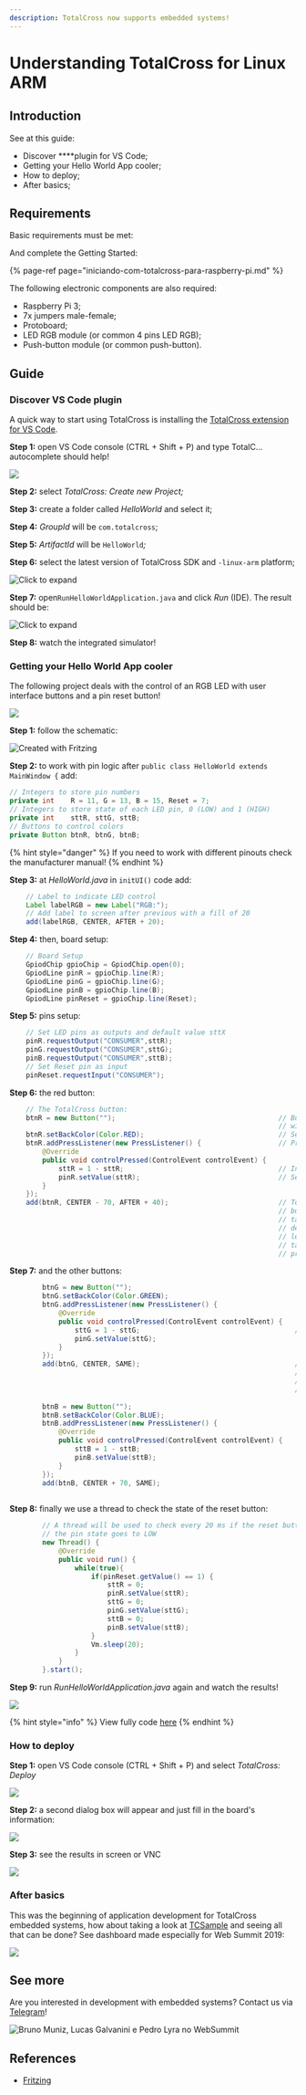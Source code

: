 ```yaml
---
description: TotalCross now supports embedded systems!
---
```


# Understanding TotalCross for Linux ARM

## Introduction

See at this guide:

* Discover ****plugin for VS Code;
* Getting your Hello World App cooler;
* How to deploy; 
* After basics;

## Requirements

Basic requirements must be met:

And complete the Getting Started:

{% page-ref page="iniciando-com-totalcross-para-raspberry-pi.md" %}

The following electronic components are also required:

* Raspberry Pi 3;
* 7x jumpers male-female;
* Protoboard;
* LED RGB module \(or common 4 pins LED RGB\);
* Push-button module \(or common push-button\).

## **Guide**

### Discover VS Code plugin

A quick way to start using TotalCross is installing the [TotalCross extension for VS Code](https://marketplace.visualstudio.com/items?itemName=Italo.totalcross). 

**Step 1:** open VS Code console  \(CTRL + Shift + P\) and type TotalC… autocomplete should help!

![](../.gitbook/assets/3-1.gif)

**Step 2:** select _TotalCross: Create new Project;_ 

**Step 3:** create a folder called _HelloWorld_ and select it; 

**Step 4:** _GroupId_ will be `com.totalcross`;

**Step 5:** _ArtifactId_ will be `HelloWorld`_;_

**Step 6:** select the latest version of TotalCross SDK and `-linux-arm` platform;

![Click to expand](../.gitbook/assets/4-1.gif)

**Step 7:** open`RunHelloWorldApplication.java` and click _Run_ \(IDE\). The result should be:

![Click  to expand](../.gitbook/assets/5-1.gif)

**Step 8:** watch the integrated simulator!

### Getting your Hello World App cooler 

The following project deals with the control of an RGB LED with user interface buttons and a pin reset button!

![](../.gitbook/assets/img1-1.jpg)

**Step 1:** follow the schematic:

![Created with Fritzing](../.gitbook/assets/img2-1.png)

**Step 2:** to work with pin logic after `public class HelloWorld extends MainWindow {` add:

```java
// Integers to store pin numbers
private int    R = 11, G = 13, B = 15, Reset = 7;
// Integers to store state of each LED pin, 0 (LOW) and 1 (HIGH)
private int    sttR, sttG, sttB;
// Buttons to control colors 
private Button btnR, btnG, btnB;
```

{% hint style="danger" %}
If you need to work with different pinouts check the manufacturer manual!
{% endhint %}

**Step 3:** at  _HelloWorld.java_ in `initUI()` code add:

```java
    // Label to indicate LED control
    Label labelRGB = new Label("RGB:");
    // Add label to screen after previous with a fill of 20
    add(labelRGB, CENTER, AFTER + 20);
```

**Step 4:** then, board setup:

```java
    // Board Setup
    GpiodChip gpioChip = GpiodChip.open(0);
    GpiodLine pinR = gpioChip.line(R);
    GpiodLine pinG = gpioChip.line(G);
    GpiodLine pinB = gpioChip.line(B);
    GpiodLine pinReset = gpioChip.line(Reset);
```

**Step 5:** pins setup:

```java
    // Set LED pins as outputs and default value sttX
    pinR.requestOutput("CONSUMER",sttR);
    pinG.requestOutput("CONSUMER",sttG);
    pinB.requestOutput("CONSUMER",sttB);
    // Set Reset pin as input
    pinReset.requestInput("CONSUMER");
```

**Step 6:** the red button:

```java
    // The TotalCross button:
    btnR = new Button("");                                        // Button instantiation
                                                                  // without text
    btnR.setBackColor(Color.RED);                                 // Set background color (red)
    btnR.addPressListener(new PressListener() {                   // Press event listener
        @Override
        public void controlPressed(ControlEvent controlEvent) {
            sttR = 1 - sttR;                                      // Invert pin state 
            pinR.setValue(sttR);                                  // Set value (HIGH or LOW)
        }
    });
    add(btnR, CENTER - 70, AFTER + 40);                           // To make horizontally aligned 
                                                                  // buttons in the 'RGB' sequence,
                                                                  // take the center reference and 
                                                                  // decrease 70 to place the 
                                                                  // leftmost R. In the Y axis just 
                                                                  // take the reference of the 
                                                                  // previous component and add 40
```

**Step 7:** and the other buttons: 

```java
        btnG = new Button("");
        btnG.setBackColor(Color.GREEN);
        btnG.addPressListener(new PressListener() {
            @Override
            public void controlPressed(ControlEvent controlEvent) {
                sttG = 1 - sttG;                                      // Pay attention to change pin!!!
                pinG.setValue(sttG);
            }
        });
        add(btnG, CENTER, SAME);                                      // The green button will be 
                                                                      // placed at the center and in 
                                                                      // the same line of previous 
                                                                      // button
        
        btnB = new Button("");
        btnB.setBackColor(Color.BLUE);
        btnB.addPressListener(new PressListener() {
            @Override
            public void controlPressed(ControlEvent controlEvent) {
                sttB = 1 - sttB;                                       // Pay attention to change pin!!!
                pinB.setValue(sttB);      
            }
        });
        add(btnB, CENTER + 70, SAME);                                  // The last button will be placed 
                                                                       // to the right of the center.

```

**Step 8:** finally we use a thread to check the state of the reset button:

```java
        // A thread will be used to check every 20 ms if the reset button has been pressed: if yes then 
        // the pin state goes to LOW
        new Thread() {
            @Override
            public void run() {
                while(true){
                    if(pinReset.getValue() == 1) {
                        sttR = 0;
                        pinR.setValue(sttR);
                        sttG = 0;
                        pinG.setValue(sttG);
                        sttB = 0;
                        pinB.setValue(sttB);
                    }
                    Vm.sleep(20);
                } 
            }
        }.start();
```

**Step 9:** run _RunHelloWorldApplication.java_ again and watch the results! 

![](../.gitbook/assets/6-1.gif)

{% hint style="info" %}
View fully code [here](https://gist.github.com/acmlira/e6c18f0a82688f750c1648af4d101344) 
{% endhint %}

### How to deploy

**Step 1:** open VS Code console  \(CTRL + Shift + P\) and select _TotalCross: Deploy_

![](../.gitbook/assets/7-1.gif)

**Step 2:** a second dialog box will appear and just fill in the board's information:

![](../.gitbook/assets/8-1.gif)

**Step 3:** see the results in screen or VNC

![](../.gitbook/assets/9-1.gif)

### After basics

This was the beginning of application development for TotalCross embedded systems, how about taking a look at [TCSample](https://github.com/TotalCross/TCSample) and seeing all that can be done? See dashboard made especially for Web Summit 2019:

![](../.gitbook/assets/video.gif)

## See more

Are you interested in development with embedded systems? Contact us via [Telegram](https://t.me/comunidadetotalcross)! 

![Bruno Muniz, Lucas Galvanini e Pedro Lyra no WebSummit](../.gitbook/assets/img3-1.jpeg)

## References

* [Fritzing ](https://fritzing.org/home/)

